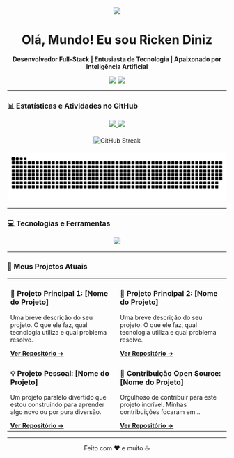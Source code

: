 <div align="center">
  <a href="https://github.com/ricken-diniz">
    <img src="https://media.giphy.com/media/M9gbBd9nbDrOTu1Mqx/giphy.gif" width="100" />
  </a>
  <h1>Olá, Mundo! Eu sou Ricken Diniz</h1>
  <p>
    <strong>Desenvolvedor Full-Stack | Entusiasta de Tecnologia | Apaixonado por Inteligência Artificial</strong>
  </p>
  <p>
    <a href="mailto:dinizrickenn@gmail.com"><img src="https://img.shields.io/badge/Email-D14836?style=for-the-badge&logo=gmail&logoColor=white" /></a>
    <a href="https://www.linkedin.com/in/ricken-diniz/"><img src="https://img.shields.io/badge/LinkedIn-0077B5?style=for-the-badge&logo=linkedin&logoColor=white" /></a>
<!--     <a href="https://SEU-SITE.com/"><img src="https://img.shields.io/badge/Website-4B0082?style=for-the-badge&logo=About.me&logoColor=white" /></a> -->
  </p>
</div>

---

### 📊 Estatísticas e Atividades no GitHub

<div align="center">
  <a href="https://github.com/ricken-diniz">
    <img height="180em" src="https://github-readme-stats.vercel.app/api?username=ricken-diniz&show_icons=true&theme=dracula&include_all_commits=true&count_private=true"/>
    <img height="180em" src="https://github-readme-stats.vercel.app/api/top-langs/?username=ricken-diniz&layout=compact&langs_count=7&theme=dracula"/>
  </a>
</div>
<div align="center" style="margin-top: 20px;">
  <img src="https://github-readme-streak-stats.herokuapp.com/?user=ricken-diniz&theme=dark&date_format=M%20j%5B%2C%20Y%5D" alt="GitHub Streak" />
</div>
<div align="center" style="margin-top: 20px;">
  <img src="https://raw.githubusercontent.com/platane/platane/output/github-contribution-grid-snake.svg" alt="snake">
</div>

---

### 💻 Tecnologias e Ferramentas

<p align="center">
  <a href="https://skillicons.dev">
    <img src="https://skillicons.dev/icons?i=js,ts,react,vue,nodejs,python,java,docker,kubernetes,gcp,aws,git,figma,vscode,postman&perline=5" />
  </a>
</p>

---

### 🌱 Meus Projetos Atuais

<table width="100%">
  <tr>
    <td width="50%" valign="top">
      <h3>🚀 Projeto Principal 1: [Nome do Projeto]</h3>
      <p>Uma breve descrição do seu projeto. O que ele faz, qual tecnologia utiliza e qual problema resolve.</p>
      <a href="LINK-PARA-O-PROJETO-1"><strong>Ver Repositório &rarr;</strong></a>
    </td>
    <td width="50%" valign="top">
      <h3>🔧 Projeto Principal 2: [Nome do Projeto]</h3>
      <p>Uma breve descrição do seu projeto. O que ele faz, qual tecnologia utiliza e qual problema resolve.</p>
      <a href="LINK-PARA-O-PROJETO-2"><strong>Ver Repositório &rarr;</strong></a>
    </td>
  </tr>
  <tr>
    <td width="50%" valign="top">
      <h3>💡 Projeto Pessoal: [Nome do Projeto]</h3>
      <p>Um projeto paralelo divertido que estou construindo para aprender algo novo ou por pura diversão.</p>
      <a href="LINK-PARA-O-PROJETO-3"><strong>Ver Repositório &rarr;</strong></a>
    </td>
    <td width="50%" valign="top">
      <h3>🤝 Contribuição Open Source: [Nome do Projeto]</h3>
      <p>Orgulhoso de contribuir para este projeto incrível. Minhas contribuições focaram em...</p>
      <a href="LINK-PARA-O-PROJETO-4"><strong>Ver Repositório &rarr;</strong></a>
    </td>
  </tr>
</table>

---

<div align="center">
  <p>Feito com ❤️ e muito ☕</p>
</div>
